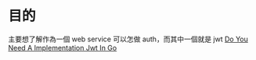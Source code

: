 # 目的
主要想了解作為一個 web service 可以怎做 auth，而其中一個就是 jwt
[Do You Need A Implementation Jwt In Go](https://towardsdev.com/do-you-need-a-implementation-jwt-in-go-golang-d9a88bf5fe40)
